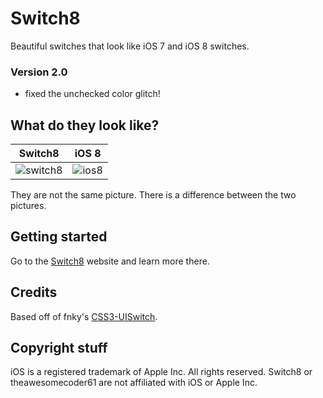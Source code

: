 Switch8
=======

Beautiful switches that look like iOS 7 and iOS 8 switches.

### Version 2.0
- fixed the unchecked color glitch!
 

## What do they look like?
| Switch8        | iOS 8           |
| ------------- |:-------------:|
| ![switch8](http://i.imgur.com/8WNMXgG.png) | ![ios8](http://i.imgur.com/OA7HW81.jpg) |

They are not the same picture. There is a difference between the two pictures.

## Getting started
Go to the [Switch8](http://theawesomecoder61.github.io/Switch8/) website and learn more there.

## Credits
Based off of fnky's [CSS3-UISwitch](https://github.com/fnky/css3-uiswitch).

## Copyright stuff
iOS is a registered trademark of Apple Inc. All rights reserved. Switch8 or theawesomecoder61 are not affiliated with iOS or Apple Inc.
